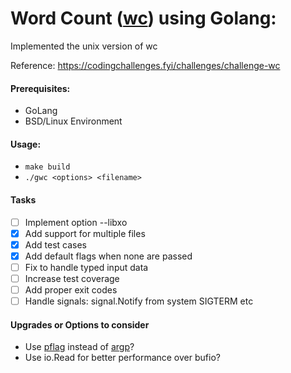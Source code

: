 # Word Count ([wc](https://en.wikipedia.org/wiki/Wc_(Unix))) using Golang:

Implemented the unix version of wc

Reference: https://codingchallenges.fyi/challenges/challenge-wc

#### Prerequisites:
* GoLang
* BSD/Linux Environment

#### Usage:
* `make build`
* `./gwc <options> <filename>`

#### Tasks
- [ ] Implement option --libxo
- [x] Add support for multiple files
- [x] Add test cases
- [x] Add default flags when none are passed
- [ ] Fix to handle typed input data
- [ ] Increase test coverage
- [ ] Add proper exit codes
- [ ] Handle signals: signal.Notify from system SIGTERM etc

#### Upgrades or Options to consider
* Use [pflag](github.com/spf13/pflag) instead of [argp](github.com/tdewolff/argp)?
* Use io.Read for better performance over bufio?
